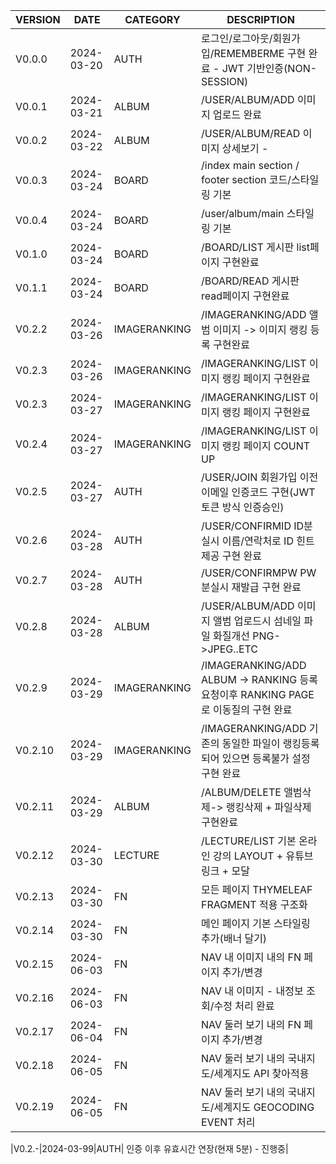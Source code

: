 
|VERSION|DATE|CATEGORY|DESCRIPTION|
|------|---|---|---|
|V0.0.0|2024-03-20|AUTH|로그인/로그아웃/회원가입/REMEMBERME 구현 완료 - JWT 기반인증(NON-SESSION) |
|V0.0.1|2024-03-21|ALBUM|/USER/ALBUM/ADD  이미지 업로드 완료 |
|V0.0.2|2024-03-22|ALBUM|/USER/ALBUM/READ 이미지 상세보기 - |
|V0.0.3|2024-03-24|BOARD|/index main section / footer section 코드/스타일링 기본  |
|V0.0.4|2024-03-24|BOARD|/user/album/main 스타일링 기본 | 
|V0.1.0|2024-03-24|BOARD|/BOARD/LIST 게시판 list페이지 구현완료 |
|V0.1.1|2024-03-24|BOARD|/BOARD/READ 게시판 read페이지 구현완료 |
|V0.2.2|2024-03-26|IMAGERANKING|/IMAGERANKING/ADD 앨범 이미지 -> 이미지 랭킹 등록 구현완료|
|V0.2.3|2024-03-26|IMAGERANKING|/IMAGERANKING/LIST 이미지 랭킹 페이지 구현완료|
|V0.2.3|2024-03-27|IMAGERANKING|/IMAGERANKING/LIST 이미지 랭킹 페이지 구현완료|
|V0.2.4|2024-03-27|IMAGERANKING|/IMAGERANKING/LIST 이미지 랭킹 페이지 COUNT UP|
|V0.2.5|2024-03-27|AUTH|/USER/JOIN 회원가입 이전 이메일 인증코드 구현(JWT토큰 방식 인증승인)|
|V0.2.6|2024-03-28|AUTH|/USER/CONFIRMID ID분실시 이름/연락처로 ID 힌트 제공 구현 완료 |
|V0.2.7|2024-03-28|AUTH|/USER/CONFIRMPW PW분실시 재발급 구현 완료 |
|V0.2.8|2024-03-28|ALBUM|/USER/ALBUM/ADD 이미지 앨범 업로드시 섬네일 파일 화질개선 PNG->JPEG..ETC|
|V0.2.9|2024-03-29|IMAGERANKING|/IMAGERANKING/ADD ALBUM -> RANKING 등록 요청이후 RANKING PAGE로 이동질의 구현 완료|
|V0.2.10|2024-03-29|IMAGERANKING|/IMAGERANKING/ADD 기존의 동일한 파일이 랭킹등록되어 있으면 등록불가 설정 구현 완료|
|V0.2.11|2024-03-29|ALBUM|/ALBUM/DELETE 앨범삭제-> 랭킹삭제 + 파일삭제 구현완료|
|V0.2.12|2024-03-30|LECTURE|/LECTURE/LIST 기본 온라인 강의 LAYOUT + 유튜브 링크 + 모달 |
|V0.2.13|2024-03-30|FN| 모든 페이지 THYMELEAF FRAGMENT 적용 구조화  |
|V0.2.14|2024-03-30|FN| 메인 페이지 기본 스타일링 추가(배너 달기) |
|V0.2.15|2024-06-03|FN| NAV 내 이미지 내의 FN 페이지 추가/변경 |
|V0.2.16|2024-06-03|FN| NAV 내 이미지 - 내정보 조회/수정 처리 완료 |
|V0.2.17|2024-06-04|FN| NAV 둘러 보기 내의 FN 페이지 추가/변경 |
|V0.2.18|2024-06-05|FN| NAV 둘러 보기 내의 국내지도/세계지도 API 찾아적용  |
|V0.2.19|2024-06-05|FN| NAV 둘러 보기 내의 국내지도/세계지도 GEOCODING EVENT 처리  |

|V0.2.-|2024-03-99|AUTH| 인증 이후 유효시간 연장(현재 5분) - 진행중|
